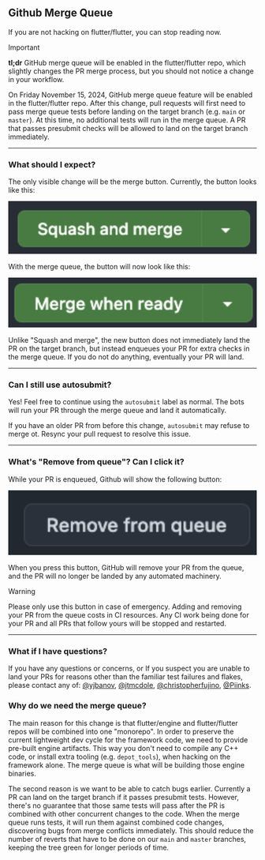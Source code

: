 ## Github Merge Queue

If you are not hacking on flutter/flutter, you can stop reading now.

> [!IMPORTANT]
> __tl;dr__ GitHub merge queue will be enabled in the flutter/flutter repo, which slightly changes the PR merge process, but you should not notice a change in your workflow.

On Friday November 15, 2024, GitHub merge queue feature will be enabled in the flutter/flutter repo. After this change, pull requests will first need to pass merge queue tests before landing on the target branch (e.g. `main` or `master`). At this time, no additional tests will run in the merge queue. A PR that passes presubmit checks will be allowed to land on the target branch immediately.

---

### What should I expect?

The only visible change will be the merge button. Currently, the button looks like this:

![Squash and merge button](https://github.com/flutter/assets-for-api-docs/blob/main/assets/wiki/squash_merge.png)

With the merge queue, the button will now look like this:

![Merge when ready button](https://github.com/flutter/assets-for-api-docs/blob/main/assets/wiki/merge_ready.png)


Unlike "Squash and merge", the new button does not immediately land the PR on the target branch, but instead enqueues your PR for extra checks in the merge queue. If you do not do anything, eventually your PR will land.

---

### Can I still use autosubmit?

Yes! Feel free to continue using the `autosubmit` label as normal. The bots will run your PR through the merge queue and land it automatically.

If you have an older PR from before this change, `autosubmit` may refuse to merge ot. Resync your pull request to resolve this issue.

---

### What's "Remove from queue"? Can I click it?

While your PR is enqueued, Github will show the following button:

![Remove from queue button](https://github.com/flutter/assets-for-api-docs/blob/main/assets/wiki/remove_queue.png)

When you press this button, GitHub will remove your PR from the queue, and the PR will no longer be landed by any automated machinery.

> [!WARNING]
> Please only use this button in case of emergency. Adding and removing your PR from the queue costs in CI resources. Any CI work being done for your PR and all PRs that follow yours will be stopped and restarted.

---

### What if I have questions?

If you have any questions or concerns, or If you suspect you are unable to land your PRs for reasons other than the familiar test failures and flakes, please contact any of: [@yjbanov](https://github.com/yjbanov), [@jtmcdole](https://github.com/jtmcdole), [@christopherfujino](https://github.com/christopherfujino), [@Piinks](https://github.com/piinks).

### Why do we need the merge queue?

The main reason for this change is that flutter/engine and flutter/flutter repos will be combined into one "monorepo". In order to preserve the current lightweight dev cycle for the framework code, we need to provide pre-built engine artifacts. This way you don't need to compile any C++ code, or install extra tooling (e.g. `depot_tools`), when hacking on the framework alone. The merge queue is what will be building those engine binaries.

The second reason is we want to be able to catch bugs earlier. Currently a PR can land on the target branch if it passes presubmit tests. However, there's no guarantee that those same tests will pass after the PR is combined with other concurrent changes to the code. When the merge queue runs tests, it will run them against combined code changes, discovering bugs from merge conflicts immediately. This should reduce the number of reverts that have to be done on our `main` and `master` branches, keeping the tree green for longer periods of time.

